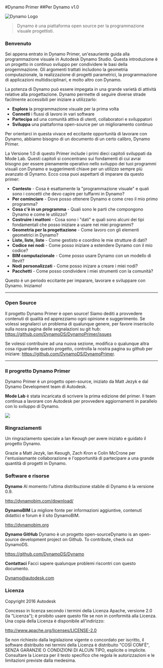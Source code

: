 #Dynamo Primer
##Per Dynamo v1.0

![Dynamo Logo](images/dynamo_logo_dark-trim.png)

> Dynamo è una piattaforma open source per la programmazione visuale progettisti.

### Benvenuto
Sei appena entrato in Dynamo Primer, un'esauriente guida alla programmazione visuale in Autodesk Dynamo Studio. Questa introduzione è un progetto in continuo sviluppo per condividere le basi della progemmazione. Gli argomenti trattati includono la geometria computazionale, la realizzazione di progetti parametrici, la programmazione di applicazioni multidisciplinari, e molto altro con Dynamo.

La potenza di Dynamo può essere impegata in una grande varietà di attività relative alla progettazione. Dynamo permette di seguire diverse strade facilmente accessibili per iniziare a utilizzarlo: 
* **Esplora** la programmazione visuale per la prima volta
* **Connetti** i flussi di lavoro in vari software
* **Partecipa** ad una comunità attiva di utenti, collaboratori e sviluppatori
* **Sviluppa** una piattaforma open-source per un miglioramento continuo

Per orientarci in questa vivace ed eccitante opportunità di lavorare con Dynamo, abbiamo bisogno di un documento di un certo calibro, Dynamo Primer.

La Versione 1.0 di questo Primer include i primi dieci capitoli sviluppati da Mode Lab. Questi capitoli si concentrano sui fondamenti di cui avrai bisogno per essere pienamente operativo nello sviluppo dei tuoi programmi visuali con Dynamo e suggerimenti chiave per un utilizzo sempre più avanzato di Dynamo. Ecco cosa puoi aspettarti di imparare da questo primer:

* **Contesto** - Cosa è esattamente la "programmazione visuale" e quali sono i concetti che devo capire per tuffarmi in Dynamo?
* **Per cominciare** - Dove posso ottenere Dynamo e come creo il mio primo programma?
* **Cosa c'è in un programma** - Quali sono le parti che compongono Dynamo e come le utilizzo?
* **Costruire i mattoni** - Cosa sono i "dati" e quali sono alcuni dei tipi fondamentali che posso iniziare a usare nei miei programmi?
* **Geometria per la progettazione** - Come lavoro con gli elementi geometrici in Dynamo?
* **Liste, liste, liste** - Come gestisto e coordino le mie strutture di dati?
* **Codice nei nodi** - Come posso iniziare a estendere Dynamo con il mio codice?
* **BIM computazionale** - Come posso usare Dynamo con un modello di Revit?
* **Nodi personalizzati** - Come posso inizare a creare i miei nodi?
* **Pacchetti** - Come posso condividere i miei strumenti con la comunità?

Questo è un periodo eccitante per imparare, lavorare e sviluppare con Dynamo. Iniziamo!

---

### Open Source
Il progetto Dynamo Primer è open source! Siamo dediti a provvedere contenuti di qualità ed apprezziamo ogni opinione e suggerimento. Se volessi segnalarci un problema di qualunque genere, per favore inseriscilo sulla nosra pagina delle segnalazioni su git hub: https://github.com/DynamoDS/DynamoPrimer/issues

Se volessi contribuire ad una nuova sezione, modifica o qualunque altra cosa riguardante questo progetto, controlla la nostra pagina su github per iniziare: https://github.com/DynamoDS/DynamoPrimer.

---
### Il progretto Dynamo Primer
Dynamo Primer è un progetto open-source, iniziato da Matt Jezyk e dal Dynamo Development team di Autodesk.

**Mode Lab** è stata incaricata di scrivere la prima edizione del primer. Il team continua a lavorare con Autodesk per provvedere aggiornamenti in parallelo con lo sviluppo di Dynamo.

[<img src="images/MODELAB_Logo.png">](http://modelab.is)

### Ringraziamenti

Un ringraziamento speciale a Ian Keough per avere iniziato e guidato il progetto Dynamo.

Grazie a Matt Jezyk, Ian Keough, Zach Kron e Colin McCrone per l'entusiasmante collaborazione e l'opportunità di partecipare a una grande quantità di progetti in Dynamo.

### Software e risorse
**Dynamo** Al momento l'ultima distribuzione stabile di Dynamo è la versione 0.9.

http://dynamobim.com/download/

**DynamoBIM** La migliore fonte per informazioni aggiuntive, contenuti didattici e forum è il sito DynamoBIM.

http://dynamobim.org

**Dynamo GitHub** Dynamo è un progetto open-sourceDynamo is an open-source development project on Github. To contribute, check out DynamoDS.

https://github.com/DynamoDS/Dynamo

**Contattaci** Facci sapere qualunque problemi riscontri con questo documento.

Dynamo@autodesk.com

### Licenza
Copyright 2016 Autodesk

Concesso in licenza secondo i termini della Licenza Apache, versione 2.0 (la "Licenza"); è proibito usare questo file se non in conformità alla Licenza. Una copia della Licenza è disponibile all'indirizzo:

http://www.apache.org/licenses/LICENSE-2.0

Se non richiesto dalla legislazione vigente o concordato per iscritto, il software distribuito nei termini della Licenza è distribuito "COSÌ COM'È", SENZA GARANZIE O CONDIZIONI DI ALCUN TIPO, esplicite o implicite. Consultare la Licenza per il testo specifico che regola le autorizzazioni e le limitazioni previste dalla medesima.
